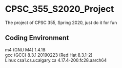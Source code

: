 # CPSC_355_S2020_Project

The project of CPSC 355, Spring 2020, just do it for fun

## Coding Environment

m4 (GNU M4) 1.4.18</br>
gcc (GCC) 8.3.1 20190223 (Red Hat 8.3.1-2)</br>
Linux csa1.cs.ucalgary.ca 4.17.4-200.fc28.aarch64</br>
